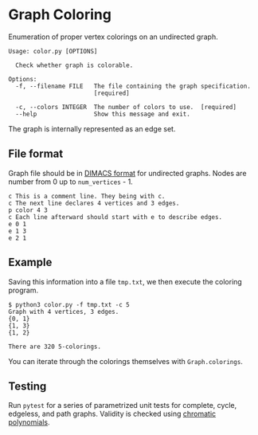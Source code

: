# Graph Coloring

Enumeration of proper vertex colorings on an undirected graph.

```text
Usage: color.py [OPTIONS]

  Check whether graph is colorable.

Options:
  -f, --filename FILE   The file containing the graph specification.
                        [required]

  -c, --colors INTEGER  The number of colors to use.  [required]
  --help                Show this message and exit.
```

The graph is internally represented as an edge set.

## File format

Graph file should be in [DIMACS format](http://lcs.ios.ac.cn/~caisw/Resource/about_DIMACS_graph_format.txt) for undirected graphs. Nodes are number from 0 up to `num_vertices` - 1.

```text
c This is a comment line. They being with c.
c The next line declares 4 vertices and 3 edges.
p color 4 3
c Each line afterward should start with e to describe edges.
e 0 1
e 1 3
e 2 1
```

## Example

Saving this information into a file `tmp.txt`, we then execute the coloring program.

```test
$ python3 color.py -f tmp.txt -c 5
Graph with 4 vertices, 3 edges.
{0, 1}
{1, 3}
{1, 2}

There are 320 5-colorings.
```

You can iterate through the colorings themselves with `Graph.colorings`.

## Testing

Run `pytest` for a series of parametrized unit tests for complete, cycle, edgeless, and path graphs. Validity is checked using [chromatic polynomials](https://en.wikipedia.org/wiki/Chromatic_polynomial).
